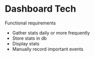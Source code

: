 # Dashboard Tech

Functional requirements

*   Gather stats daily or more frequently
*   Store stats in db
*   Display stats
*   Manually record important events